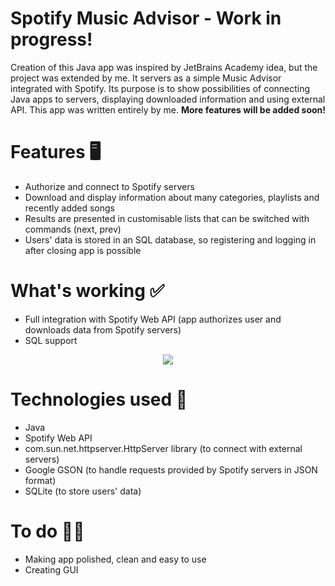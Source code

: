 # Spotify Music Advisor - Work in progress!

Creation of this Java app was inspired by JetBrains Academy idea, but the project was extended by me. It servers as a simple Music Advisor integrated with Spotify. Its purpose is to show possibilities of connecting Java apps to servers, displaying downloaded information and using external API. This app was written entirely by me. **More features will be added soon!**

# Features 🖥

- Authorize and connect to Spotify servers
- Download and display information about many categories, playlists and recently added songs
- Results are presented in customisable lists that can be switched with commands (next, prev)
- Users' data is stored in an SQL database, so registering and logging in after closing app is possible

# What's working ✅

- Full integration with Spotify Web API (app authorizes user and downloads data from Spotify servers)
- SQL support

<p align="center">
  <img src="https://i.imgur.com/0SjVwSl.png">
</p>

# Technologies used 🔧

- Java
- Spotify Web API
- com.sun.net.httpserver.HttpServer library (to connect with external servers)
- Google GSON (to handle requests provided by Spotify servers in JSON format)
- SQLite (to store users' data)

# To do 👨‍💻

- Making app polished, clean and easy to use
- Creating GUI
